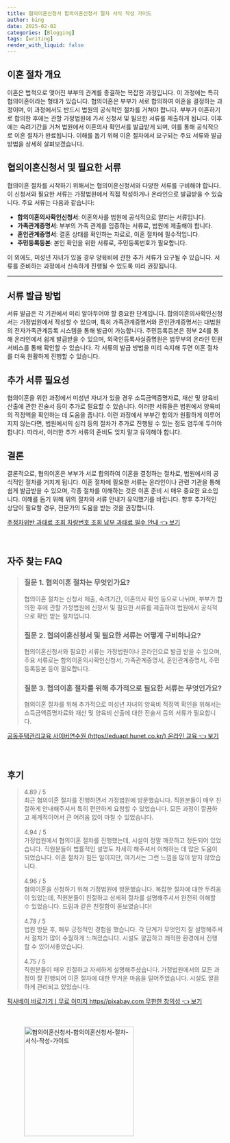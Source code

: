 ```yaml
---
title: 협의이혼신청서 합의이혼신청서 절차 서식 작성 가이드
author: bing
date: 2025-02-02
categories: [Blogging]
tags: [writing]
render_with_liquid: false
---
```



<h2 id='이혼_절차_개요'>이혼 절차 개요</h2>

<p>이혼은 법적으로 맺어진 부부의 관계를 종결하는 복잡한 과정입니다. 이 과정에는 특히 협의이혼이라는 형태가 있습니다. 협의이혼은 부부가 서로 합의하여 이혼을 결정하는 과정이며, 이 과정에서도 반드시 법원의 공식적인 절차를 거쳐야 합니다. 부부가 이혼하기로 합의한 후에는 관할 가정법원에 가서 신청서 및 필요한 서류를 제출하게 됩니다. 이후에는 숙려기간을 거쳐 법원에서 이혼의사 확인서를 발급받게 되며, 이를 통해 공식적으로 이혼 절차가 완료됩니다. 이해를 돕기 위해 이혼 절차에서 요구되는 주요 서류와 발급 방법을 상세히 살펴보겠습니다.</p>

<h2 id='협의이혼신청서와_서류'>협의이혼신청서 및 필요한 서류</h2>

<p>협의이혼 절차를 시작하기 위해서는 협의이혼신청서와 다양한 서류를 구비해야 합니다. 이 신청서와 필요한 서류는 가정법원에서 직접 작성하거나 온라인으로 발급받을 수 있습니다. 주요 서류는 다음과 같습니다:</p>

<ul>
    <li><b>합의이혼의사확인신청서</b>: 이혼의사를 법원에 공식적으로 알리는 서류입니다.</li>
    <li><b>가족관계증명서</b>: 부부의 가족 관계를 입증하는 서류로, 법원에 제출해야 합니다.</li>
    <li><b>혼인관계증명서</b>: 결혼 상태를 확인하는 자료로, 이혼 절차에 필수적입니다.</li>
    <li><b>주민등록등본</b>: 본인 확인을 위한 서류로, 주민등록번호가 필요합니다.</li>
</ul>

<p>이 외에도, 미성년 자녀가 있을 경우 양육비에 관한 추가 서류가 요구될 수 있습니다. 서류를 준비하는 과정에서 신속하게 진행될 수 있도록 미리 권장됩니다.</p>

<hr />

<h2 id='서류_발급_방법'>서류 발급 방법</h2>

<p>서류 발급은 각 기관에서 미리 알아두어야 할 중요한 단계입니다. 합의이혼의사확인신청서는 가정법원에서 작성할 수 있으며, 특히 가족관계증명서와 혼인관계증명서는 대법원의 전자가족관계등록 시스템을 통해 발급이 가능합니다. 주민등록등본은 정부 24를 통해 온라인에서 쉽게 발급받을 수 있으며, 외국인등록사실증명원은 법무부의 온라인 민원서비스를 통해 확인할 수 있습니다. 각 서류의 발급 방법을 미리 숙지해 두면 이혼 절차를 더욱 원활하게 진행할 수 있습니다.</p>

<h2 id='추가_서류_필요성'>추가 서류 필요성</h2>

<p>협의이혼을 위한 과정에서 미성년 자녀가 있을 경우 소득금액증명자료, 재산 및 양육비 산출에 관한 진술서 등이 추가로 필요할 수 있습니다. 이러한 서류들은 법원에서 양육비의 적정액을 확인하는 데 도움을 줍니다. 이런 과정에서 부부간 합의가 원활하게 이루어지지 않는다면, 법원에서의 심리 등의 절차가 추가로 진행될 수 있는 점도 염두에 두어야 합니다. 따라서, 이러한 추가 서류의 준비도 잊지 말고 유의해야 합니다.</p>

<h2 id='결론'>결론</h2>

<p>결론적으로, 협의이혼은 부부가 서로 합의하여 이혼을 결정하는 절차로, 법원에서의 공식적인 절차를 거치게 됩니다. 이혼 절차에 필요한 서류는 온라인이나 관련 기관을 통해 쉽게 발급받을 수 있으며, 각종 절차를 이해하는 것은 이혼 준비 시 매우 중요한 요소입니다. 이해를 돕기 위해 위의 절차와 서류 안내가 유익했기를 바랍니다. 향후 추가적인 상담이 필요할 경우, 전문가의 도움을 받는 것을 권장합니다.</p>


<p><a class="click-button" title="주정차위반 과태료 조회 차량번호 조회 납부 과태료 필수 안내" href="https://adkhouse.github.io/posts/%EC%A3%BC%EC%A0%95%EC%B0%A8%EC%9C%84%EB%B0%98-%EA%B3%BC%ED%83%9C%EB%A3%8C-%EC%A1%B0%ED%9A%8C-%EC%B0%A8%EB%9F%89%EB%B2%88%ED%98%B8-%EC%A1%B0%ED%9A%8C-%EB%82%A9%EB%B6%80-%EA%B3%BC%ED%83%9C%EB%A3%8C-%ED%95%84%EC%88%98-%EC%95%88%EB%82%B4/" rel="dofollow">주정차위반 과태료 조회 차량번호 조회 납부 과태료 필수 안내 👈 보기</a></p><br>
<h2 id='자주_찾는_FAQ'>자주 찾는 FAQ</h2>
<div itemscope="" itemtype="https://schema.org/FAQPage"> 
<blockquote> 
<div itemscope="" itemprop="mainEntity" itemtype="https://schema.org/Question"> 
<h3 itemprop="name">질문 1. 협의이혼 절차는 무엇인가요?</h3> 
<div itemscope="" itemprop="acceptedAnswer" itemtype="https://schema.org/Answer"> 
<span itemprop="text"> 
<p>협의이혼 절차는 신청서 제출, 숙려기간, 이혼의사 확인 등으로 나뉘며, 부부가 합의한 후에 관할 가정법원에 신청서 및 필요한 서류를 제출하여 법원에서 공식적으로 확인 받는 절차입니다.</p> 
</span> 
</div> 
</div> 

<div itemscope="" itemprop="mainEntity" itemtype="https://schema.org/Question"> 
<h3 itemprop="name">질문 2. 협의이혼신청서 및 필요한 서류는 어떻게 구비하나요?</h3> 
<div itemscope="" itemprop="acceptedAnswer" itemtype="https://schema.org/Answer"> 
<span itemprop="text"> 
<p>협의이혼신청서와 필요한 서류는 가정법원이나 온라인으로 발급 받을 수 있으며, 주요 서류로는 합의이혼의사확인신청서, 가족관계증명서, 혼인관계증명서, 주민등록등본 등이 필요합니다.</p> 
</span> 
</div> 
</div> 

<div itemscope="" itemprop="mainEntity" itemtype="https://schema.org/Question"> 
<h3 itemprop="name">질문 3. 협의이혼 절차를 위해 추가적으로 필요한 서류는 무엇인가요?</h3> 
<div itemscope="" itemprop="acceptedAnswer" itemtype="https://schema.org/Answer"> 
<span itemprop="text"> 
<p>협의이혼 절차를 위해 추가적으로 미성년 자녀의 양육비 적정액 확인을 위해서는 소득금액증명자료와 재산 및 양육비 산출에 대한 진술서 등의 서류가 필요합니다.</p> 
</span> 
</div> 
</div> 

</blockquote> 
</div>
<p><a class="click-button" title="공동주택관리교육 사이버연수원 (https//eduapt.hunet.co.kr/) 온라인 교육" href="https://adkhouse.github.io/posts/%EA%B3%B5%EB%8F%99%EC%A3%BC%ED%83%9D%EA%B4%80%EB%A6%AC%EA%B5%90%EC%9C%A1-%EC%82%AC%EC%9D%B4%EB%B2%84%EC%97%B0%EC%88%98%EC%9B%90-(httpseduapt.hunet.co.kr)-%EC%98%A8%EB%9D%BC%EC%9D%B8-%EA%B5%90%EC%9C%A1/" rel="dofollow">공동주택관리교육 사이버연수원 (https//eduapt.hunet.co.kr/) 온라인 교육 👈 보기</a></p><br>
<h2 id='후기'>후기</h2>
<div itemscope itemtype="https://schema.org/Product">
  <blockquote>
  <div itemprop="review" itemscope itemtype="https://schema.org/Review">
      <div itemprop="reviewRating" itemscope itemtype="https://schema.org/Rating"> <span itemprop="ratingValue">4.89</span> / <span itemprop="bestRating">5</span> </div>
      <span itemprop="reviewBody">최근 협의이혼 절차를 진행하면서 가정법원에 방문했습니다. 직원분들이 매우 친절하게 안내해주셔서 특히 편안하게 요청할 수 있었습니다. 모든 과정이 깔끔하고 체계적이어서 큰 어려움 없이 마칠 수 있었습니다.</span>
  </div>
  <br>
  <div itemprop="review" itemscope itemtype="https://schema.org/Review">
      <div itemprop="reviewRating" itemscope itemtype="https://schema.org/Rating"> <span itemprop="ratingValue">4.94</span> / <span itemprop="bestRating">5</span> </div>
      <span itemprop="reviewBody">가정법원에서 협의이혼 절차를 진행했는데, 시설이 정말 깨끗하고 정돈되어 있었습니다. 직원분들이 법률적인 설명도 자세히 해주셔서 이해하는 데 많은 도움이 되었습니다. 이혼 절차가 힘든 일이지만, 여기서는 그런 느낌을 많이 받지 않았습니다.</span>
  </div>
  <br>
  <div itemprop="review" itemscope itemtype="https://schema.org/Review">
      <div itemprop="reviewRating" itemscope itemtype="https://schema.org/Rating"> <span itemprop="ratingValue">4.96</span> / <span itemprop="bestRating">5</span> </div>
      <span itemprop="reviewBody">협의이혼을 신청하기 위해 가정법원에 방문했습니다. 복잡한 절차에 대한 두려움이 있었는데, 직원분들이 친절하고 상세히 절차를 설명해주셔서 완전히 이해할 수 있었습니다. 드림과 같은 친절함이 돋보였습니다!</span>
  </div>
  <br>
  <div itemprop="review" itemscope itemtype="https://schema.org/Review">
      <div itemprop="reviewRating" itemscope itemtype="https://schema.org/Rating"> <span itemprop="ratingValue">4.78</span> / <span itemprop="bestRating">5</span> </div>
      <span itemprop="reviewBody">법원 방문 후, 매우 긍정적인 경험을 했습니다. 각 단계가 무엇인지 잘 설명해주셔서 절차가 많이 수월하게 느껴졌습니다. 시설도 깔끔하고 쾌적한 환경에서 진행할 수 있어서좋았습니다.</span>
  </div>
  <br>
  <div itemprop="review" itemscope itemtype="https://schema.org/Review">
      <div itemprop="reviewRating" itemscope itemtype="https://schema.org/Rating"> <span itemprop="ratingValue">4.75</span> / <span itemprop="bestRating">5</span> </div>
      <span itemprop="reviewBody">직원분들이 매우 친절하고 자세하게 설명해주셨습니다. 가정법원에서의 모든 과정이 잘 진행되어 이혼 절차에 대한 무거운 마음을 덜어주었습니다. 시설도 깔끔하게 관리되고 있었습니다.</span>
  </div>
  </blockquote>
</div>
<p><a class="click-button" title="픽사베이 바로가기ㅣ무료 이미지 https//pixabay.com 무한한 창의성" href="https://adkhouse.github.io/posts/%ED%94%BD%EC%82%AC%EB%B2%A0%EC%9D%B4-%EB%B0%94%EB%A1%9C%EA%B0%80%EA%B8%B0%E3%85%A3%EB%AC%B4%EB%A3%8C-%EC%9D%B4%EB%AF%B8%EC%A7%80-httpspixabay.com-%EB%AC%B4%ED%95%9C%ED%95%9C-%EC%B0%BD%EC%9D%98%EC%84%B1/" rel="dofollow">픽사베이 바로가기ㅣ무료 이미지 https//pixabay.com 무한한 창의성 👈 보기</a></p><br>
<figure class="image"><img src="https://adkhouse.github.io/assets/img/thumbnail/협의이혼신청서-합의이혼신청서-절차-서식-작성-가이드.webp" alt="협의이혼신청서-합의이혼신청서-절차-서식-작성-가이드" width="256" height="256"></figure>